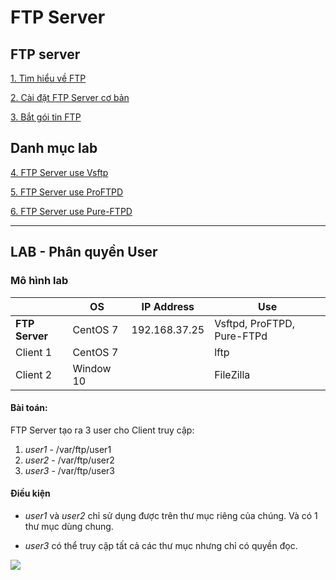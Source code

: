 # FTP Server

## FTP server
[1. Tìm hiểu về FTP](./docs/1-FTP.md)

[2. Cài đặt FTP Server cơ bản](./docs/2-FTP_setup_vsftpd.md)

[3. Bắt gói tin FTP](./docs/3-tcpdump_ftp.md)

## Danh mục lab

[4. FTP Server use Vsftp](./docs/4-lab1-FTP_vsftpd.md)

[5. FTP Server use ProFTPD](./docs/5-lab2-FTP_proftpd.md)

[6. FTP Server use Pure-FTPD](./docs/6-lab3-FTP_pureftpd.md)


-----
## LAB - Phân quyền User
### Mô hình lab

||OS|IP Address|Use|
|-|-|-|-|
|**FTP Server**|CentOS 7|192.168.37.25|Vsftpd, ProFTPD, Pure-FTPd|
|Client 1|CentOS 7||lftp|
|Client 2|Window 10||FileZilla|

#### Bài toán:
FTP Server tạo ra 3 user cho Client truy cập:
1. *user1* - /var/ftp/user1
2. *user2* - /var/ftp/user2
3. *user3* - /var/ftp/user3

#### Điều kiện
- *user1* và *user2* chỉ sử dụng được trên thư mục riêng của chúng. Và có 1 thư mục dùng chung.

- *user3* có thể truy cập tất cả các thư mục nhưng chỉ có quyền đọc.

<img src = "..\images\Screenshot_9.png">



